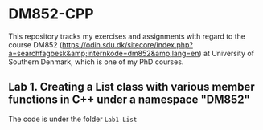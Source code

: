 # DM852-CPP
This repository tracks my exercises and assignments with regard to the course DM852 (https://odin.sdu.dk/sitecore/index.php?a=searchfagbesk&amp;internkode=dm852&amp;lang=en) at University of Southern Denmark, which is one of my PhD courses.

## Lab 1. Creating a List class with various member functions in C++ under a namespace "DM852"
The code is under the folder <code>Lab1-List</code>

